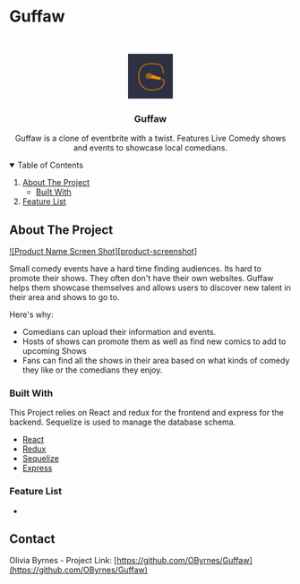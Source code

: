 # Guffaw

<br />
<p align="center">
  <a href="https://github.com/OByrnes/Guffaw">
    <img src="/frontend/src/images/guffawLogo1.png" alt="Logo" width="80" height="80">
  </a>

  <h3 align="center">Guffaw</h3>

  <p align="center">
  Guffaw is a clone of eventbrite with a twist. Features Live Comedy shows and events to showcase local comedians. 
    <br />
   
  </p>
</p>



<!-- TABLE OF CONTENTS -->
<details open="open">
  <summary>Table of Contents</summary>
  <ol>
    <li>
      <a href="#about-the-project">About The Project</a>
      <ul>
        <li><a href="#built-with">Built With</a></li>
      </ul>
    </li>
    <li>
      <a href="#feature-list">Feature List</a>

  </ol>
</details>



<!-- ABOUT THE PROJECT -->
## About The Project

[![Product Name Screen Shot][product-screenshot]](https://example.com)

Small comedy events have a hard time finding audiences. Its hard to promote their shows. They often don't have their own websites. Guffaw helps them showcase themselves and allows users to discover new talent in their area and shows to go to.

Here's why:
* Comedians can upload their information and events.
* Hosts of shows can promote them as well as find new comics to add to upcoming Shows
* Fans can find all the shows in their area based on what kinds of comedy they like or the comedians they enjoy.

### Built With

This Project relies on React and redux for the frontend and express for the backend. Sequelize is used to manage the database schema.
* [React](https://reactjs.org/)
* [Redux](https://react-redux.js.org/)
* [Sequelize](https://sequelize.org/)
* [Express](https://expressjs.com/)

### Feature List
  * 









<!-- CONTACT -->
## Contact

Olivia Byrnes - 
Project Link: [https://github.com/OByrnes/Guffaw](https://github.com/OByrnes/Guffaw)
